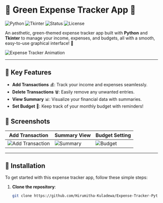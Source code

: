 # 💸 Green Expense Tracker App 💸
![Python](https://img.shields.io/badge/Python-3.x-blue.svg?style=for-the-badge&logo=python)
![Tkinter](https://img.shields.io/badge/Tkinter-UI%20Library-4CAF50.svg?style=for-the-badge&logo=python)
![Status](https://img.shields.io/badge/Status-Active-green?style=for-the-badge)
![License](https://img.shields.io/badge/License-MIT-yellow?style=for-the-badge)

An aesthetic, green-themed expense tracker app built with **Python** and **Tkinter** to manage your income, expenses, and budgets, all with a smooth, easy-to-use graphical interface! 🌱

![Expense Tracker Animation](https://media.giphy.com/media/l0HlBO7eyXzSZkJri/giphy.gif)

---

## 🌟 Key Features

- **Add Transactions** 💰: Track your income and expenses seamlessly.
- **Delete Transactions** 🗑️: Easily remove any unwanted entries.
- **View Summary** 📊: Visualize your financial data with summaries.
- **Set Budget** 🎯: Keep track of your monthly budget with reminders!

## 📸 Screenshots

| **Add Transaction** | **Summary View** | **Budget Setting** |
|---------------------|------------------|---------------------|
| ![Add Transaction](https://via.placeholder.com/150/4CAF50?text=Add+Transaction) | ![Summary](https://via.placeholder.com/150/4CAF50?text=Summary+View) | ![Budget](https://via.placeholder.com/150/4CAF50?text=Set+Budget) |

---

## 🚀 Installation

To get started with this expense tracker app, follow these simple steps:

1. **Clone the repository**:
   ```bash
   git clone https://github.com/Hirumitha-Kuladewa/Expense-Tracker-Python.git
